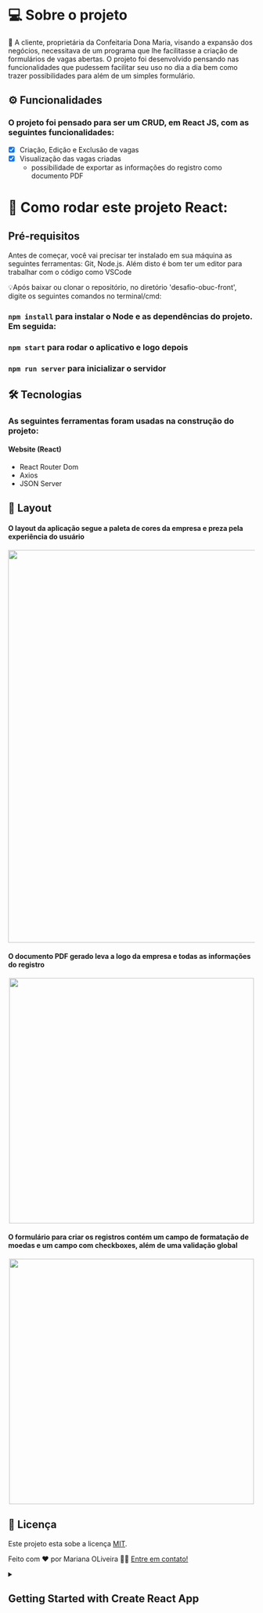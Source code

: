 # 💻 Sobre o projeto

🧁 A cliente, proprietária da Confeitaria Dona Maria, visando a expansão dos negócios, necessitava de um programa que lhe facilitasse a criação de formulários de vagas abertas. O projeto foi desenvolvido pensando nas funcionalidades que pudessem facilitar seu uso no dia a dia bem como trazer possibilidades para além de um simples formulário.

## ⚙️ Funcionalidades

### O projeto foi pensado para ser um CRUD, em React JS, com as seguintes funcionalidades:

- [x] Criação, Edição e Exclusão de vagas
- [x] Visualização das vagas criadas
  - possibilidade de exportar as informações do registro como documento PDF

# 🚀 Como rodar este projeto React:

## Pré-requisitos

Antes de começar, você vai precisar ter instalado em sua máquina as seguintes ferramentas: Git, Node.js. Além disto é bom ter um editor para trabalhar com o código como VSCode

💡Após baixar ou clonar o repositório, no diretório 'desafio-obuc-front', digite os seguintes comandos no terminal/cmd:

### `npm install` para instalar o Node e as dependências do projeto. Em seguida:

### `npm start` para rodar o aplicativo e logo depois

### `npm run server` para inicializar o servidor

## 🛠 Tecnologias

### As seguintes ferramentas foram usadas na construção do projeto:

#### Website (React)

- React Router Dom
- Axios
- JSON Server

## 🎨 Layout

#### O layout da aplicação segue a paleta de cores da empresa e preza pela experiência do usuário

<p align="center"><img src="https://user-images.githubusercontent.com/86209206/188445769-8e785299-53a6-4668-b907-746447f9a310.png" width="800"></p>

#### O documento PDF gerado leva a logo da empresa e todas as informações do registro

<p align="center"><img src="https://user-images.githubusercontent.com/86209206/188446438-5e014e84-e70a-41f6-9358-946ba645a828.png" width="500"></p>

#### O formulário para criar os registros contém um campo de formatação de moedas e um campo com checkboxes, além de uma validação global

<p align="center"><img src="https://user-images.githubusercontent.com/86209206/188447852-3a285d28-3a73-44df-b151-d127996f350e.png" width="500"></p>

## 📝 Licença

Este projeto esta sobe a licença [MIT](./LICENSE).

Feito com ❤️ por Mariana OLiveira 👋🏽 [Entre em contato!](linkedin.com/in/mariana-oliveira-2121711b0/)

<details>
<summary><h2>Getting Started with Create React App</h2></summary>
<br>
<pre>
This project was bootstrapped with [Create React App](https://github.com/facebook/create-react-app).

## Available Scripts

In the project directory, you can run:

### `npm start`

Runs the app in the development mode.\
Open [http://localhost:3000](http://localhost:3000) to view it in your browser.

The page will reload when you make changes.\
You may also see any lint errors in the console.

### `npm test`

Launches the test runner in the interactive watch mode.\
See the section about [running tests](https://facebook.github.io/create-react-app/docs/running-tests) for more information.

### `npm run build`

Builds the app for production to the `build` folder.\
It correctly bundles React in production mode and optimizes the build for the best performance.

The build is minified and the filenames include the hashes.\
Your app is ready to be deployed!

See the section about [deployment](https://facebook.github.io/create-react-app/docs/deployment) for more information.

### `npm run eject`

**Note: this is a one-way operation. Once you `eject`, you can't go back!**

If you aren't satisfied with the build tool and configuration choices, you can `eject` at any time. This command will remove the single build dependency from your project.

Instead, it will copy all the configuration files and the transitive dependencies (webpack, Babel, ESLint, etc) right into your project so you have full control over them. All of the commands except `eject` will still work, but they will point to the copied scripts so you can tweak them. At this point you're on your own.

You don't have to ever use `eject`. The curated feature set is suitable for small and middle deployments, and you shouldn't feel obligated to use this feature. However we understand that this tool wouldn't be useful if you couldn't customize it when you are ready for it.

## Learn More

You can learn more in the [Create React App documentation](https://facebook.github.io/create-react-app/docs/getting-started).

To learn React, check out the [React documentation](https://reactjs.org/).

### Code Splitting

This section has moved here: [https://facebook.github.io/create-react-app/docs/code-splitting](https://facebook.github.io/create-react-app/docs/code-splitting)

### Analyzing the Bundle Size

This section has moved here: [https://facebook.github.io/create-react-app/docs/analyzing-the-bundle-size](https://facebook.github.io/create-react-app/docs/analyzing-the-bundle-size)

### Making a Progressive Web App

This section has moved here: [https://facebook.github.io/create-react-app/docs/making-a-progressive-web-app](https://facebook.github.io/create-react-app/docs/making-a-progressive-web-app)

### Advanced Configuration

This section has moved here: [https://facebook.github.io/create-react-app/docs/advanced-configuration](https://facebook.github.io/create-react-app/docs/advanced-configuration)

### Deployment

This section has moved here: [https://facebook.github.io/create-react-app/docs/deployment](https://facebook.github.io/create-react-app/docs/deployment)

### `npm run build` fails to minify

This section has moved here: [https://facebook.github.io/create-react-app/docs/troubleshooting#npm-run-build-fails-to-minify](https://facebook.github.io/create-react-app/docs/troubleshooting#npm-run-build-fails-to-minify)
?&lt;&#47;summary&gt;
&lt;br&gt;

